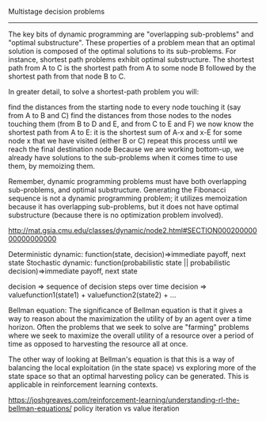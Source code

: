 Multistage decision problems
******

The key bits of dynamic programming are "overlapping sub-problems" and "optimal substructure". These properties of a problem mean that an optimal solution is composed of the optimal solutions to its sub-problems. For instance, shortest path problems exhibit optimal substructure. The shortest path from A to C is the shortest path from A to some node B followed by the shortest path from that node B to C.

In greater detail, to solve a shortest-path problem you will:

find the distances from the starting node to every node touching it (say from A to B and C)
find the distances from those nodes to the nodes touching them (from B to D and E, and from C to E and F)
we now know the shortest path from A to E: it is the shortest sum of A-x and x-E for some node x that we have visited (either B or C)
repeat this process until we reach the final destination node
Because we are working bottom-up, we already have solutions to the sub-problems when it comes time to use them, by memoizing them.

Remember, dynamic programming problems must have both overlapping sub-problems, and optimal substructure. Generating the Fibonacci sequence is not a dynamic programming problem; it utilizes memoization because it has overlapping sub-problems, but it does not have optimal substructure (because there is no optimization problem involved).

http://mat.gsia.cmu.edu/classes/dynamic/node2.html#SECTION00020000000000000000

Deterministic dynamic:
  function(state, decision)=>immediate payoff, next state
Stochastic dynamic:
  function(probabilistic state || probabilistic decision)=>immediate payoff, next state

decision => sequence of decision steps over time
decision => valuefunction1(state1) + valuefunction2(state2) + ...

Bellman equation:
The significance of Bellman equation is that it gives a way to reason about the maximization the utility of by an agent over a time horizon. Often the problems that we seek to solve are "farming" problems where we seek to maximize the overall utility of a resource over a period of time as opposed to harvesting the resource all at once.

The other way of looking at Bellman's equation is that this is a way of balancing the local exploitation (in the state space) vs exploring more of the state space so that an optimal harvesting policy can be generated. This is applicable in reinforcement learning contexts.

https://joshgreaves.com/reinforcement-learning/understanding-rl-the-bellman-equations/
policy iteration vs value iteration
